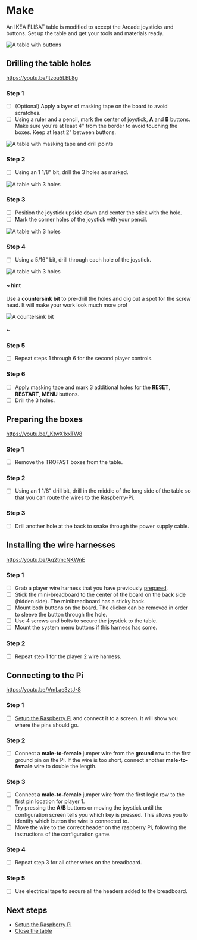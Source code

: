 # Make

An IKEA FLISAT table is modified to accept the Arcade joysticks and buttons. Set up the table and get your tools and materials ready.

![A table with buttons](/docs/static/hardware/raspberry-pi/ikea-flisat-table/buttons-installed.jpg)

## Drilling the table holes

https://youtu.be/ltzou5LEL8g

### Step 1

- [ ] (Optional) Apply a layer of masking tape on the board to avoid scratches.
- [ ] Using a ruler and a pencil, mark the center of joystick, **A** and **B** buttons.
Make sure you're at least 4" from the border to avoid touching the boxes. Keep at least 2" between buttons.

![A table with masking tape and drill points](/docs/static/hardware/raspberry-pi/ikea-flisat-table/marked.jpg)

### Step 2

- [ ] Using an 1 1/8" bit, drill the 3 holes as marked.

![A table with 3 holes](/docs/static/hardware/raspberry-pi/ikea-flisat-table/drilled.jpg)

### Step 3

- [ ] Position the joystick upside down and center the stick with the hole.
- [ ] Mark the corner holes of the joystick with your pencil.

![A table with 3 holes](/docs/static/hardware/raspberry-pi/ikea-flisat-table/mask-joystick.jpg)

### Step 4

- [ ] Using a 5/16" bit, drill through each hole of the joystick.

![A table with 3 holes](/docs/static/hardware/raspberry-pi/ikea-flisat-table/holes.jpg)

#### ~ hint

Use a **countersink bit** to pre-drill the holes and dig out a spot for the screw head.
It will make your work look much more pro!

![A countersink bit](/docs/static/hardware/raspberry-pi/ikea-flisat-table/countersink-bit.jpg)

#### ~

### Step 5

- [ ] Repeat steps 1 through 6 for the second player controls.

### Step 6

- [ ] Apply masking tape and mark 3 additional holes for the **RESET**, **RESTART**, **MENU** buttons.
- [ ] Drill the 3 holes.

## Preparing the boxes

https://youtu.be/_KtwX1xxTW8

### Step 1

- [ ] Remove the TROFAST boxes from the table.

### Step 2

- [ ] Using an 1 1/8" drill bit, drill in the middle of the long side of the table so
that you can route the wires to the Raspberry-Pi.

### Step 3

- [ ] Drill another hole at the back to snake through the power supply cable.

## Installing the wire harnesses

https://youtu.be/Aq2tmcNKWnE

### Step 1

- [ ] Grab a player wire harness that you have previously [prepared](/hardware/raspberry-pi/wire-harness).
- [ ] Stick the mini-breadboard to the center of the board on the back side (hidden side). The 
minibreadboard has a sticky back.
- [ ] Mount both buttons on the board. The clicker can be removed in order to sleeve the button through the hole.
- [ ] Use 4 screws and bolts to secure the joystick to the table.
- [ ] Mount the system menu buttons if this harness has some.

### Step 2

- [ ] Repeat step 1 for the player 2 wire harness.

## Connecting to the Pi

https://youtu.be/VmLae3ztJ-8

### Step 1

- [ ] [Setup the Raspberry Pi](../setup) and connect it to a screen. It will show you where the pins should go.

### Step 2

- [ ] Connect a **male-to-female** jumper wire from the **ground** row to the first ground pin on the Pi. If the wire is too short, connect another **male-to-female** wire to double the length.

### Step 3

- [ ] Connect a **male-to-female** jumper wire from the first logic row to the first pin location for player 1.
- [ ] Try pressing the **A/B** buttons or moving the joystick until the configuration screen tells you which key is pressed. This allows you to identify which button the wire is connected to.
- [ ] Move the wire to the correct header on the raspberry Pi, following the instructions of the configuration game.

### Step 4

- [ ] Repeat step 3 for all other wires on the breadboard.

### Step 5

- [ ] Use electrical tape to secure all the headers added to the breadboard.


## Next steps

* [Setup the Raspberry Pi](../setup)
* [Close the table](../close)
